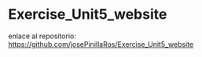 # Exercise_Unit5_website
enlace al repositorio:
https://github.com/josePinillaRos/Exercise_Unit5_website
